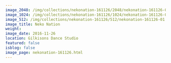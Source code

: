 ```yaml
---
image_2048: /img/collections/nekonation-161126/2048/nekonation-161126-01.jpg
image_1024: /img/collections/nekonation-161126/1024/nekonation-161126-01.jpg
image_512: /img/collections/nekonation-161126/512/nekonation-161126-01.jpg
image_title: Neko Nation
weight: 
image_date: 2016-11-26
location: Gilkisons Dance Studio
featured: false
isblog: false
image_page: nekonation-161126.html
---
```

